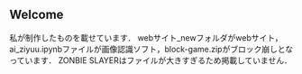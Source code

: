 ## Welcome
私が制作したものを載せています．
webサイト_newフォルダがwebサイト，ai_ziyuu.ipynbファイルが画像認識ソフト，block-game.zipがブロック崩しとなっています．
ZONBIE SLAYERはファイルが大きすぎるため掲載していません．
